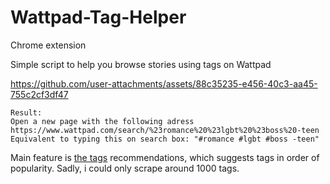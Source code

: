 # Wattpad-Tag-Helper
Chrome extension

Simple script to help you browse stories using tags on Wattpad

https://github.com/user-attachments/assets/88c35235-e456-40c3-aa45-755c2cf3df47
```
Result: 
Open a new page with the following adress
https://www.wattpad.com/search/%23romance%20%23lgbt%20%23boss%20-teen
Equivalent to typing this on search box: "#romance #lgbt #boss -teen"
```
Main feature is [the tags](tag_counts.json) recommendations, which suggests tags in order of popularity. Sadly, i could only scrape around 1000 tags.

